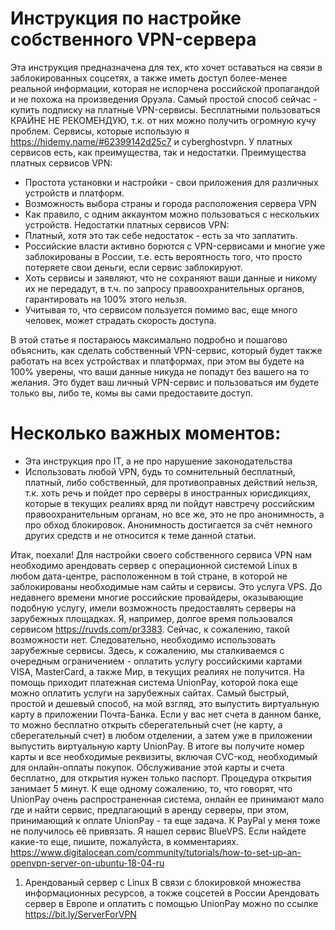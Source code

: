 # Инструкция по настройке собственного VPN-сервера
Эта инструкция предназначена для тех, кто хочет оставаться на связи в заблокированных соцсетях, а также иметь доступ более-менее реальной информации, которая не испорчена российской пропагандой и не похожа на произведения Оруэла. 
Самый простой способ сейчас - купить подписку на платные VPN-сервисы. Бесплатными пользоваться КРАЙНЕ НЕ РЕКОМЕНДУЮ, т.к. от них можно получить огромную кучу проблем.
Сервисы, которые использую я https://hidemy.name/#62399142d25c7 и cyberghostvpn. 
У платных сервисов есть, как преимущества, так и недостатки.
Преимущества платных сервисов VPN:
- Простота установки и настройки - свои приложения для различных устройств и платформ.
- Возможность выбора страны и города расположения сервера VPN
- Как правило, с одним аккаунтом можно пользоваться с нескольких устройств.
Недостатки платных сервисов VPN:
- Платный, хотя это так себе недостаток - есть за что заплатить.
- Российские власти активно борются с VPN-сервисами и многие уже заблокированы в России, т.е. есть вероятность того, что просто потеряете свои деньги, если сервис заблокируют.
- Хоть сервисы и заявляют, что не сохраняют ваши данные и никому их не передадут, в т.ч. по запросу правоохранительных органов, гарантировать на 100% этого нельзя.
- Учитывая то, что сервисом пользуется помимо вас, еще много человек, может страдать скорость доступа.

В этой статье я постараюсь максимально подробно и пошагово объяснить, как сделать собственный VPN-сервис, который будет также работать на всех устройствах и платформах, при этом вы будете на 100% уверены, что ваши данные никуда не попадут без вашего на то желания. Это будет ваш личный VPN-сервис и пользоваться им будете только вы, либо те, комы вы сами предоставите доступ.
# Несколько важных моментов:
- Эта инструкция про IT, а не про нарушение законодательства
- Использовать любой VPN, будь то сомнительный бесплатный, платный, либо собственный, для противоправных действий нельзя, т.к. хоть речь и пойдет про серверы в иностранных юрисдикциях, которые в текущих реалиях вряд ли пойдут навстречу российским правоохранительным органам, но все же, это не про анонимность, а про обход блокировок. Анонимность достигается за счёт немного других средств и не относится к теме данной статьи.

Итак, поехали!
Для настройки своего собственного сервиса VPN нам необходимо арендовать сервер с операционной системой Linux в любом дата-центре, расположенном в той стране, в которой не заблокированы необходимые нам сайты и сервисы. Это услуга VPS. До недавнего времени многие российские провайдеры, оказывающие подобную услугу, имели возможность предоставлять серверы на зарубежных площадках. Я, например, долгое время пользовался сервисом https://ruvds.com/pr3383. Сейчас, к сожалению, такой возможности нет. Следовательно, необходимо использовать зарубежные сервисы. Здесь, к сожалению, мы сталкиваемся с очередным ограничением - оплатить услугу российскими картами VISA, MasterCard, а также Мир, в текущих реалиях не получится. На помощь приходит платежная система UnionPay, которой пока еще можно оплатить услуги на зарубежных сайтах. Самый быстрый, простой и дешевый способ, на мой взгляд, это выпустить виртуальную карту в приложении Почта-Банка. Если у вас нет счета в данном банке, то можно бесплатно открыть сберегательный счет (не карту, а сберегательный счет) в любом отделении, а затем уже в приложении выпустить виртуальную карту UnionPay. В итоге вы получите номер карты и все необходимые реквизиты, включая CVC-код, необходимый для онлайн-оплаты покупок. Обслуживание этой карты и счета бесплатно, для открытия нужен только паспорт. Процедура открытия занимает 5 минут. К еще одному сожалению, то, что говорят, что UnionPay очень распространенная система, онлайн ее принимают мало где и найти сервис, предлагающий в аренду серверы, при этом, принимающий к оплате UnionPay - та еще задача. К PayPal у меня тоже не получилось её привязать. Я нашел сервис BlueVPS. Если найдете какие-то еще, пишите, пожалуйста, в комментариях.
https://www.digitalocean.com/community/tutorials/how-to-set-up-an-openvpn-server-on-ubuntu-18-04-ru
1. Арендованый сервер с Linux 
В связи с блокировкой множества информационных ресурсов, а токже соцсетей в России
Арендовать сервер в Европе и оплатить с помощью UnionPay можно по ссылке https://bit.ly/ServerForVPN
